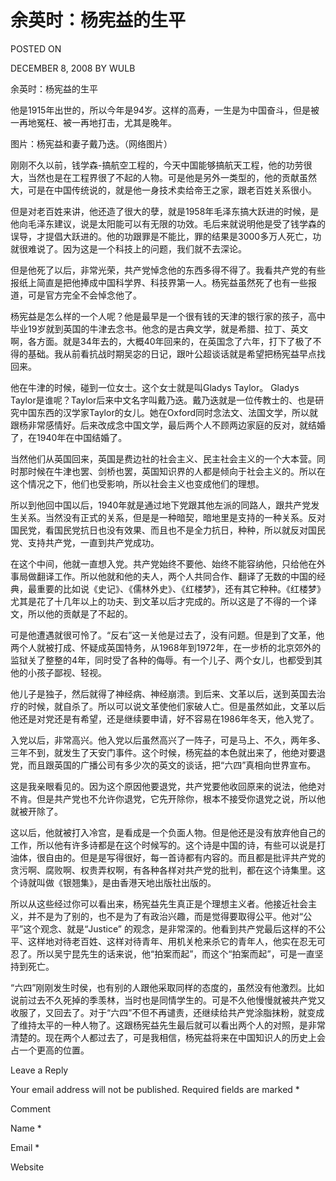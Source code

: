 # 余英时：杨宪益的生平  
POSTED ON

DECEMBER 8, 2008 BY WULB

余英时：杨宪益的生平

他是1915年出世的，所以今年是94岁。这样的高寿，一生是为中国奋斗，但是被一再地冤枉、被一再地打击，尤其是晚年。

  图片：杨宪益和妻子戴乃迭。（网络图片）

刚刚不久以前，钱学森-搞航空工程的，今天中国能够搞航天工程，他的功劳很大，当然也是在工程界很了不起的人物。可是他是另外一类型的，他的贡献虽然大，可是在中国传统说的，就是他一身技术卖给帝王之家，跟老百姓关系很小。

但是对老百姓来讲，他还造了很大的孽，就是1958年毛泽东搞大跃进的时候，是他向毛泽东建议，说是太阳能可以有无限的功效。毛后来就说明他是受了钱学森的误导，才提倡大跃进的。他的功跟罪是不能比，罪的结果是3000多万人死亡，功就很难说了。因为这是一个科技上的问题，我们就不去深论。

但是他死了以后，非常光荣，共产党悼念他的东西多得不得了。我看共产党的有些报纸上简直是把他捧成中国科学界、科技界第一人。杨宪益虽然死了也有一些报道，可是官方完全不会悼念他了。

杨宪益是怎么样的一个人呢？他是最早是一个很有钱的天津的银行家的孩子，高中毕业19岁就到英国的牛津去念书。他念的是古典文学，就是希腊、拉丁、英文啊，各方面。就是34年去的，大概40年回来的，在英国念了六年，打下了极了不得的基础。我从前看抗战时期吴宓的日记，跟叶公超谈话就是希望把杨宪益早点找回来。

他在牛津的时候，碰到一位女士。这个女士就是叫Gladys Taylor。  Gladys Taylor是谁呢？Taylor后来中文名字叫戴乃迭。戴乃迭就是一位传教士的、也是研究中国东西的汉学家Taylor的女儿。她在Oxford同时念法文、法国文学，所以就跟杨非常感情好。后来改成念中国文学，最后两个人不顾两边家庭的反对，就结婚了，在1940年在中国结婚了。

当然他们从英国回来，英国是费边社的社会主义、民主社会主义的一个大本营。同时那时候在牛津也罢、剑桥也罢，英国知识界的人都是倾向于社会主义的。所以在这个情况之下，他们也受影响，所以社会主义也变成他们的理想。

所以到他回中国以后，1940年就是通过地下党跟其他左派的同路人，跟共产党发生关系。当然没有正式的关系，但是是一种暗契，暗地里是支持的一种关系。反对国民党，看国民党抗日也没有效果、而且也不是全力抗日，种种，所以就反对国民党、支持共产党，一直到共产党成功。

在这个中间，他就一直想入党。共产党始终不要他、始终不能容纳他，只给他在外事局做翻译工作。所以他就和他的夫人，两个人共同合作、翻译了无数的中国的经典，最重要的比如说《史记》、《儒林外史》、《红楼梦》，还有其它种种。《红楼梦》尤其是花了十几年以上的功夫、到文革以后才完成的。所以这是了不得的一个译文，所以他的贡献是了不起的。

可是他遭遇就很可怜了。“反右”这一关他是过去了，没有问题。但是到了文革，他两个人就被打成、怀疑成英国特务，从1968年到1972年，在一步桥的北京郊外的监狱关了整整的4年，同时受了各种的侮辱。有一个儿子、两个女儿，也都受到其他的小孩子鄙视、轻视。

他儿子是独子，然后就得了神经病、神经崩溃。到后来、文革以后，送到英国去治疗的时候，就自杀了。所以可以说文革使他们家破人亡。但是虽然如此，文革以后他还是对党还是有希望，还是继续要申请，好不容易在1986年冬天，他入党了。

入党以后，非常高兴。他入党以后虽然高兴了一阵子，可是马上、不久，两年多、三年不到，就发生了天安门事件。这个时候，杨宪益的本色就出来了，他绝对要退党，而且跟英国的广播公司有多少次的英文的谈话，把“六四”真相向世界宣布。

这是我亲眼看见的。因为这个原因他要退党，共产党要他收回原来的说法，他绝对不肯。但是共产党也不允许你退党，它先开除你，根本不接受你退党之说，所以他就被开除了。

这以后，他就被打入冷宫，是看成是一个负面人物。但是他还是没有放弃他自己的工作，所以他有许多诗都是在这个时候写的。这个诗是中国的诗，有些可以说是打油体，很自由的。但是是写得很好，每一首诗都有内容的。而且都是批评共产党的贪污啊、腐败啊、权贵弄权啊，有各种各样对共产党的批判，都在这个诗集里。这个诗就叫做《银翘集》，是由香港天地出版社出版的。

所以从这些经过你可以看出来，杨宪益先生真正是个理想主义者。他接近社会主义，并不是为了别的，也不是为了有政治兴趣，而是觉得要取得公平。他对“公平”这个观念、就是“Justice” 的观念，是非常深的。他看到共产党最后这样的不公平、这样地对待老百姓、这样对待青年、用机关枪来杀它的青年人，他实在忍无可忍了。所以吴宁昆先生的话来说，他“拍案而起”，而这个“拍案而起”，可是一直坚持到死亡。

“六四”刚刚发生时侯，也有别的人跟他采取同样的态度的，虽然没有他激烈。比如说前过去不久死掉的季羡林，当时也是同情学生的。可是不久他慢慢就被共产党又收服了，又回去了。对于“六四”不但不再谴责，还继续给共产党涂脂抹粉，就变成了维持太平的一种人物了。这跟杨宪益先生最后就可以看出两个人的对照，是非常清楚的。现在两个人都过去了，可是我相信，杨宪益将来在中国知识人的历史上会占一个更高的位置。

Leave a Reply

Your email address will not be published. Required fields are marked *

Comment

Name *

Email *

Website